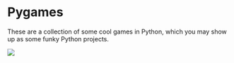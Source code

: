 # Pygames
These are a collection of some cool games in Python, which you may show up as some funky Python projects. 

<img src="https://i.dlpng.com/static/png/7065700_preview.png">
